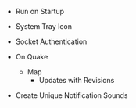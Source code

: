 - Run on Startup
- System Tray Icon

- Socket Authentication

- On Quake
    - Map
        - Updates with Revisions

- Create Unique Notification Sounds
